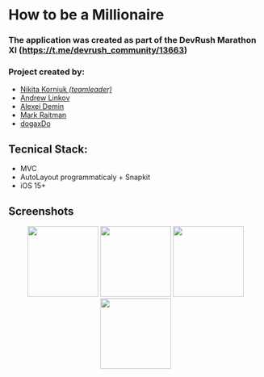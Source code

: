 # How to be a Millionaire
### The application was created as part of the DevRush Marathon XI (https://t.me/devrush_community/13663)
### Project created by:
* [Nikita Korniuk *(teamleader)*](https://github.com/Privetyanikita)
* [Andrew Linkov](https://github.com/Otarkush)
* [Alexei Demin](https://github.com/deshollow)
* [Mark Raitman](https://github.com/markraitman)
* [dogaxDo](https://github.com/dogaxDo)

## Tecnical Stack:

* MVC
* AutoLayout programmaticaly + Snapkit
* iOS 15+

## Screenshots
  
<p align="center">
<img src="https://github.com/Privetyanikita/How-to-be-a-Millionaire/blob/develop/How%20to%20be%20a%20Millionaire/photos%20for%20read%20me/Simulator%20Screenshot%20-%20iPhone%2015%20Pro%20-%202024-03-03%20at%2010.07.21.png" width="140"/> <img src="https://github.com/Privetyanikita/How-to-be-a-Millionaire/blob/develop/How%20to%20be%20a%20Millionaire/photos%20for%20read%20me/Simulator%20Screenshot%20-%20iPhone%2015%20Pro%20-%202024-03-03%20at%2010.07.47.png" width="140"/>  <img src="https://github.com/Privetyanikita/How-to-be-a-Millionaire/blob/develop/How%20to%20be%20a%20Millionaire/photos%20for%20read%20me/Simulator%20Screenshot%20-%20iPhone%2015%20Pro%20-%202024-03-03%20at%2010.07.58.png" width="140"/> 
  <img src="https://github.com/Privetyanikita/How-to-be-a-Millionaire/blob/develop/How%20to%20be%20a%20Millionaire/photos%20for%20read%20me/Simulator%20Screenshot%20-%20iPhone%2015%20Pro%20-%202024-03-03%20at%2010.08.05.png" width="140"/> 
</p>
